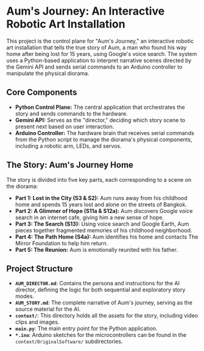 # Aum's Journey: An Interactive Robotic Art Installation

This project is the control plane for "Aum's Journey," an interactive robotic art installation that tells the true story of Aum, a man who found his way home after being lost for 15 years, using Google's voice search. The system uses a Python-based application to interpret narrative scenes directed by the Gemini API and sends serial commands to an Arduino controller to manipulate the physical diorama.

## Core Components

- **Python Control Plane:** The central application that orchestrates the story and sends commands to the hardware.
- **Gemini API:** Serves as the "director," deciding which story scene to present next based on user interaction.
- **Arduino Controller:** The hardware brain that receives serial commands from the Python script to manage the diorama's physical components, including a robotic arm, LEDs, and servos.

## The Story: Aum's Journey Home

The story is divided into five key parts, each corresponding to a scene on the diorama:

- **Part 1: Lost in the City (S3 & S2):** Aum runs away from his childhood home and spends 15 years lost and alone on the streets of Bangkok.
- **Part 2: A Glimmer of Hope (S11a & S12a):** Aum discovers Google voice search in an internet cafe, giving him a new sense of hope.
- **Part 3: The Search (S13):** Using voice search and Google Earth, Aum pieces together fragmented memories of his childhood neighborhood.
- **Part 4: The Path Home (S4a):** Aum identifies his home and contacts The Mirror Foundation to help him return.
- **Part 5: The Reunion:** Aum is emotionally reunited with his father.

## Project Structure

- **`AUM_DIRECTOR.md`**: Contains the persona and instructions for the AI director, defining the logic for both sequential and exploratory story modes.
- **`AUM_STORY.md`**: The complete narrative of Aum's journey, serving as the source material for the AI.
- **`context/`**: This directory holds all the assets for the story, including video clips and images.
- **`main.py`**: The main entry point for the Python application.
- **`*.ino`**: Arduino sketches for the microcontrollers can be found in the `context/OriginalSoftware/` subdirectories.
